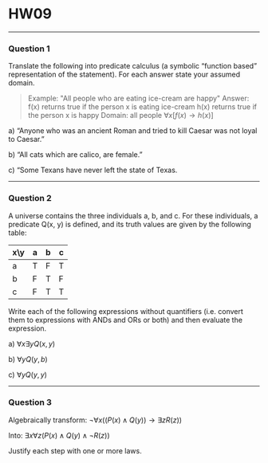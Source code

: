 # HW09
---
### Question 1

Translate the following into predicate calculus (a symbolic “function based” representation of the statement). For each answer state your assumed domain.

>Example:
>	"All people who are eating ice-cream are happy"
>Answer:
>	f(x) returns true if the person x is eating ice-cream
>	h(x) returns true if the person x is happy
>	Domain: all people
>	$\forall x [f(x) \rightarrow h(x)]$

a) “Anyone who was an ancient Roman and tried to kill Caesar was not loyal to Caesar.”

b) “All cats which are calico, are female.”

c) “Some Texans have never left the state of Texas.

---
### Question 2

A universe contains the three individuals a, b, and c. For these individuals, a predicate Q(x, y) is defined, and its truth values are given by the following table:

|  x\\y   | a   | b   | c   |
| --- | --- | --- | --- |
| a   | T   | F   | T   |
| b   | F   | T   | F   |
| c   | F   | T   | T   |

Write each of the following expressions without quantifiers (i.e. convert them to expressions with ANDs and ORs or both) and then evaluate the expression.

a) $\forall x \exists y Q(x, y)$

b) $\forall y Q(y, b)$

c) $\forall y Q(y, y)$

---
### Question 3

Algebraically transform: $\lnot \forall x ((P(x) \land Q(y)) \rightarrow \exists z R(z))$

Into: $\exists x \forall z (P(x) \land Q(y) \land \lnot R(z))$

Justify each step with one or more laws.

